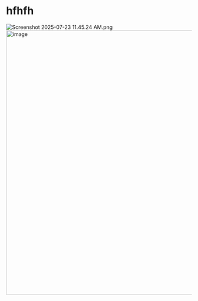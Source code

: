 # hfhfh
<img src="blob:chrome-untrusted://media-app/c79c94a4-454a-44d9-bbaf-561e6de81c6b" alt="Screenshot 2025-07-23 11.45.24 AM.png"/><img width="1365" height="720" alt="image" src="https://github.com/user-attachments/assets/9208cfc7-eb17-438d-af87-f435678abcaa" />
